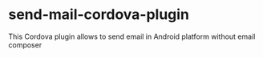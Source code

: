 send-mail-cordova-plugin
========================

This Cordova plugin allows to send email in Android platform without email composer
